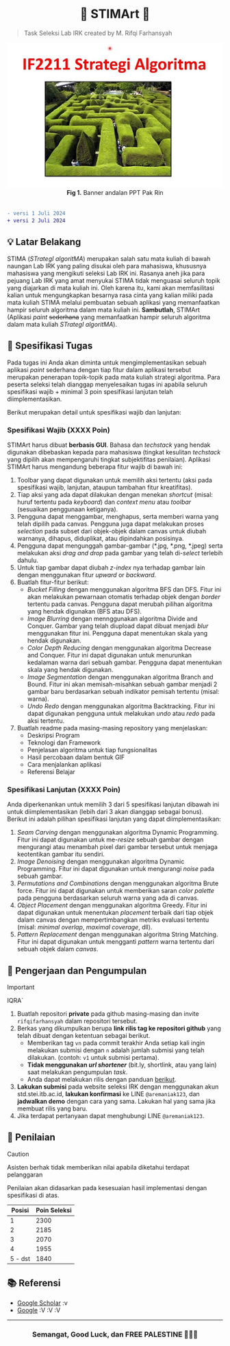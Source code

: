 <h1 align=center>
🎴 STIMArt 🎴 
</h1>

> Task Seleksi Lab IRK created by M. Rifqi Farhansyah

<div align=center>
<img src="./img/1.jpg">
<br>
  <b>Fig 1.</b> Banner andalan PPT Pak Rin
<br>
</div>
<br>

```diff
- versi 1 Juli 2024
+ versi 2 Juli 2024
```

## 💡 Latar Belakang

STIMA (_STrategI algoritMA_) merupakan salah satu mata kuliah di bawah naungan Lab IRK yang paling disukai oleh para mahasiswa, khususnya mahasiswa yang mengikuti seleksi Lab IRK ini. Rasanya aneh jika para pejuang Lab IRK yang amat menyukai STIMA tidak menguasai seluruh topik yang diajarkan di mata kuliah ini. Oleh karena itu, kami akan memfasilitasi kalian untuk mengungkapkan besarnya rasa cinta yang kalian miliki pada mata kuliah STIMA melalui pembuatan sebuah aplikasi yang memanfaatkan hampir seluruh algoritma dalam mata kuliah ini. **Sambutlah**, STIMArt (Aplikasi _paint_ ~~sederhana~~ yang memanfaatkan hampir seluruh algoritma dalam mata kuliah _STrategI algoritMA_).

## 📝 Spesifikasi Tugas

Pada tugas ini Anda akan diminta untuk mengimplementasikan sebuah aplikasi _paint_ sederhana dengan tiap fitur dalam aplikasi tersebut merupakan penerapan topik-topik pada mata kuliah strategi algoritma. Para peserta seleksi telah dianggap menyelesaikan tugas ini apabila seluruh spesifikasi wajib + minimal 3 poin spesifikasi lanjutan telah diimplementasikan. 

Berikut merupakan detail untuk spesifikasi wajib dan lanjutan:

### Spesifikasi Wajib (XXXX Poin)

STIMArt harus dibuat <b>berbasis GUI</b>. Bahasa dan _techstack_ yang hendak digunakan dibebaskan kepada para mahasiswa (tingkat kesulitan _techstack_ yang dipilih akan mempengaruhi tingkat subjektifitas penilaian). Aplikasi STIMArt harus mengandung beberapa fitur wajib di bawah ini:

1. Toolbar yang dapat digunakan untuk memilih aksi tertentu (aksi pada spesifikasi wajib, lanjutan, ataupun tambahan fitur kreatifitas).
2. Tiap aksi yang ada dapat dilakukan dengan menekan _shortcut_ (misal: huruf tertentu pada _keyboard_) dan _context menu_ atau _toolbar_ (sesuaikan penggunaan ketiganya).
3. Pengguna dapat menggambar, menghapus, serta memberi warna yang telah dipilih pada canvas. Pengguna juga dapat melakukan proses _selection_ pada subset dari objek-objek dalam canvas untuk diubah warnanya, dihapus, diduplikat, atau dipindahkan posisinya.
4. Pengguna dapat mengunggah gambar-gambar (*.jpg, *.png, *.jpeg) serta melakukan aksi _drag and drop_ pada gambar yang telah di-_select_ terlebih dahulu.
5. Untuk tiap gambar dapat diubah _z-index_ nya terhadap gambar lain dengan menggunakan fitur _upward_ or _backward_.
6. Buatlah fitur-fitur berikut:
    - _Bucket Filling_ dengan menggunakan algoritma BFS dan DFS. Fitur ini akan melakukan pewarnaan otomatis terhadap objek dengan _border_ tertentu pada canvas. Pengguna dapat merubah pilihan algoritma yang hendak digunakan (BFS atau DFS).
    - _Image Blurring_ dengan mennggunakan algoritma Divide and Conquer. Gambar yang telah diupload dapat dibuat menjadi _blur_ menggunakan fitur ini. Pengguna dapat menentukan skala yang hendak digunakan.
    - _Color Depth Reducing_ dengan menggunakan algoritma Decrease and Conquer. Fitur ini dapat digunakan untuk menurunkan kedalaman warna dari sebuah gambar. Pengguna dapat menentukan skala yang hendak digunakan.
    - _Image Segmentation_ dengan menggunakan algoritma Branch and Bound. Fitur ini akan memisah-misahkan sebuah gambar menjadi 2 gambar baru berdasarkan sebuah indikator pemisah tertentu (misal: warna).
    - _Undo Redo_ dengan menggunakan algoritma Backtracking. Fitur ini dapat digunakan pengguna untuk melakukan _undo_ atau _redo_ pada aksi tertentu.
7. Buatlah readme pada masing-masing repository yang menjelaskan:
    - Deskripsi Program
    - Teknologi dan Framework
    - Penjelasan algoritma untuk tiap fungsionalitas
    - Hasil percobaan dalam bentuk GIF
    - Cara menjalankan aplikasi
    - Referensi Belajar

### Spesifikasi Lanjutan (XXXX Poin)

Anda diperkenankan untuk memilih 3 dari 5 spesifikasi lanjutan dibawah ini untuk diimplementasikan (lebih dari 3 akan dianggap sebagai bonus). Berikut ini adalah pilihan spesifikasi lanjutan yang dapat diimplementasikan:

1. _Seam Carving_ dengan menggunakan algoritma Dynamic Programming. Fitur ini dapat digunakan untuk me-_resize_ sebuah gambar dengan mengurangi atau menambah pixel dari gambar tersebut untuk menjaga keotentikan gambar itu sendiri.
2. _Image Denoising_ dengan menggunakan algoritma Dynamic Programming. Fitur ini dapat digunakan untuk mengurangi _noise_ pada sebuah gambar.
3. _Permutations and Combinations_ dengan menggunakan algoritma Brute force. Fitur ini dapat digunakan untuk memberikan saran _color palette_ pada pengguna berdasarkan seluruh warna yang ada di canvas.
4. _Object Placement_ dengan menggunakan algoritma Greedy. Fitur ini dapat digunakan untuk menentukan _placement_ terbaik dari tiap objek dalam canvas dengan mempertimbangkan metriks evaluasi tertentu (misal: _minimal overlap_, _maximal coverage_, dll).
5. _Pattern Replacement_ dengan menggunakan algoritma String Matching. Fitur ini dapat digunakan untuk mengganti _pattern_ warna tertentu dari sebuah objek dalam _canvas_.

## 📂 Pengerjaan dan Pengumpulan

> [!IMPORTANT]
> IQRA`

1. Buatlah repositori **private** pada github masing-masing dan invite `rifqifarhansyah` dalam repositori tersebut.
2. Berkas yang dikumpulkan berupa **link rilis tag ke repositori github** yang telah dibuat dengan ketentuan sebagai berikut.
    - Memberikan tag `vn` pada commit terakhir Anda setiap kali ingin melakukan submisi dengan `n` adalah jumlah submisi yang telah dilakukan. (contoh: `v1` untuk submisi pertama).
    - **Tidak menggunakan *url shortener*** (bit.ly, shortlink, atau yang lain) saat melakukan pengumpulan *task*.
    - Anda dapat melakukan rilis dengan panduan [berikut](https://docs.github.com/en/repositories/releasing-projects-on-github/managing-releases-in-a-repository).
3. **Lakukan submisi** pada website seleksi IRK dengan menggunakan akun std.stei.itb.ac.id, **lakukan konfirmasi** ke LINE `@aremaniak123`, dan **jadwalkan demo** dengan cara yang sama. Lakukan hal yang sama jika membuat rilis yang baru.
4. Jika terdapat pertanyaan dapat menghubungi LINE `@aremaniak123`.

## 📌 Penilaian

> [!CAUTION]
> Asisten berhak tidak memberikan nilai apabila diketahui terdapat pelanggaran

Penilaian akan didasarkan pada kesesuaian hasil implementasi dengan spesifikasi di atas.

| Posisi      | Poin Seleksi |
| ----------- | ------------ |
| 1           | 2300         |
| 2           | 2185         |
| 3           | 2070         |
| 4           | 1955         |
| 5 - dst     | 1840         |

## 📚 Referensi

- [Google Scholar](https://scholar.google.com/) :v
- [Google](https://www.google.com/) :V :V :V

<hr>

<h3 align="center">
  Semangat, Good Luck, dan FREE PALESTINE 🍉🍉🍉
</h3>
